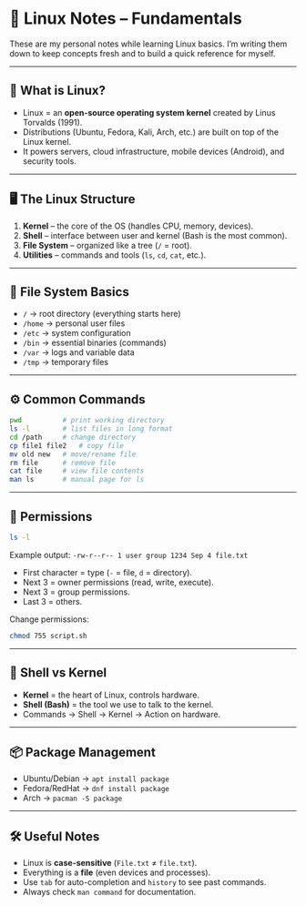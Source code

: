 # 🐧 Linux Notes – Fundamentals

These are my personal notes while learning Linux basics. I’m writing them down to keep concepts fresh and to build a quick reference for myself.  

---

## 📌 What is Linux?
- Linux = an **open-source operating system kernel** created by Linus Torvalds (1991).  
- Distributions (Ubuntu, Fedora, Kali, Arch, etc.) are built on top of the Linux kernel.  
- It powers servers, cloud infrastructure, mobile devices (Android), and security tools.  

---

## 🖥️ The Linux Structure
1. **Kernel** – the core of the OS (handles CPU, memory, devices).  
2. **Shell** – interface between user and kernel (Bash is the most common).  
3. **File System** – organized like a tree (`/` = root).  
4. **Utilities** – commands and tools (`ls`, `cd`, `cat`, etc.).  

---

## 📂 File System Basics
- `/` → root directory (everything starts here)  
- `/home` → personal user files  
- `/etc` → system configuration  
- `/bin` → essential binaries (commands)  
- `/var` → logs and variable data  
- `/tmp` → temporary files  

---

## ⚙️ Common Commands
```bash
pwd          # print working directory
ls -l        # list files in long format
cd /path     # change directory
cp file1 file2   # copy file
mv old new   # move/rename file
rm file      # remove file
cat file     # view file contents
man ls       # manual page for ls
````

---

## 🔑 Permissions

```bash
ls -l
```

Example output:
`-rw-r--r-- 1 user group 1234 Sep 4 file.txt`

* First character = type (`-` = file, `d` = directory).
* Next 3 = owner permissions (read, write, execute).
* Next 3 = group permissions.
* Last 3 = others.

Change permissions:

```bash
chmod 755 script.sh
```

---

## 🐚 Shell vs Kernel

* **Kernel** = the heart of Linux, controls hardware.
* **Shell (Bash)** = the tool we use to talk to the kernel.
* Commands → Shell → Kernel → Action on hardware.

---

## 📦 Package Management

* Ubuntu/Debian → `apt install package`
* Fedora/RedHat → `dnf install package`
* Arch → `pacman -S package`

---

## 🛠 Useful Notes

* Linux is **case-sensitive** (`File.txt` ≠ `file.txt`).
* Everything is a **file** (even devices and processes).
* Use `tab` for auto-completion and `history` to see past commands.
* Always check `man command` for documentation.

```
